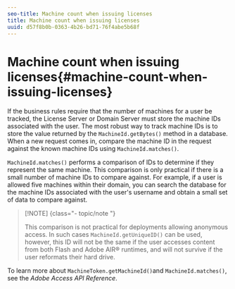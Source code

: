 ```yaml
---
seo-title: Machine count when issuing licenses
title: Machine count when issuing licenses
uuid: d57f8b0b-0363-4b26-bd71-76f4abe5b68f
---
```


# Machine count when issuing licenses{#machine-count-when-issuing-licenses}

If the business rules require that the number of machines for a user be tracked, the License Server or Domain Server must store the machine IDs associated with the user. The most robust way to track machine IDs is to store the value returned by the `MachineId.getBytes()` method in a database. When a new request comes in, compare the machine ID in the request against the known machine IDs using `MachineId.matches()`.

`MachineId.matches()` performs a comparison of IDs to determine if they represent the same machine. This comparison is only practical if there is a small number of machine IDs to compare against. For example, if a user is allowed five machines within their domain, you can search the database for the machine IDs associated with the user's username and obtain a small set of data to compare against.

>[!NOTE] {class="- topic/note "}
>
>This comparison is not practical for deployments allowing anonymous access. In such cases `MachineId.getUniqueID()` can be used, however, this ID will not be the same if the user accesses content from both Flash and Adobe AIR® runtimes, and will not survive if the user reformats their hard drive.

To learn more about `MachineToken.getMachineId()`and `MachineId.matches()`, see the *Adobe Access API Reference*. 
